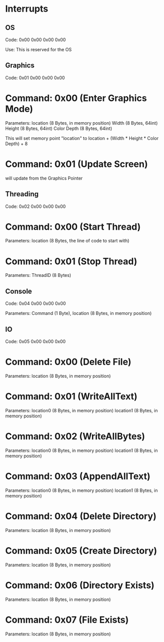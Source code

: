 # Interrupts

## OS

Code: 0x00 0x00 0x00 0x00

Use: This is reserved for the OS

## Graphics

Code: 0x01 0x00 0x00 0x00

# Command: 0x00 (Enter Graphics Mode)

Parameters: location (8 Bytes, in memory position) Width (8 Bytes, 64int) Height (8 Bytes, 64int) Color Depth (8 Bytes, 64int)

This will set memory point "location" to location + (Width * Height * Color Depth) + 8  

# Command: 0x01 (Update Screen)

will update from the Graphics Pointer

## Threading

Code: 0x02 0x00 0x00 0x00

# Command: 0x00 (Start Thread)
Parameters: location (8 Bytes, the line of code to start with)

# Command: 0x01 (Stop Thread)
Parameters: ThreadID (8 Bytes)

## Console

Code: 0x04 0x00 0x00 0x00

Parameters: Command (1 Byte), location (8 Bytes, in memory position)

## IO

Code: 0x05 0x00 0x00 0x00

# Command: 0x00 (Delete File)

Parameters: location (8 Bytes, in memory position)

# Command: 0x01 (WriteAllText)

Parameters: location0 (8 Bytes, in memory position) location1 (8 Bytes, in memory position)

# Command: 0x02 (WriteAllBytes)

Parameters: location0 (8 Bytes, in memory position) location1 (8 Bytes, in memory position)

# Command: 0x03 (AppendAllText)

Parameters: location0 (8 Bytes, in memory position) location1 (8 Bytes, in memory position)

# Command: 0x04 (Delete Directory)

Parameters: location (8 Bytes, in memory position)

# Command: 0x05 (Create Directory)

Parameters: location (8 Bytes, in memory position)

# Command: 0x06 (Directory Exists)

Parameters: location (8 Bytes, in memory position)

# Command: 0x07 (File Exists)

Parameters: location (8 Bytes, in memory position)
